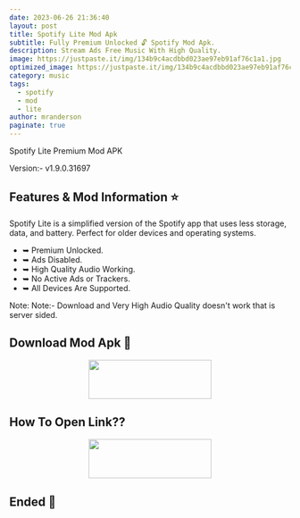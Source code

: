 ```yaml
---
date: 2023-06-26 21:36:40
layout: post
title: Spotify Lite Mod Apk
subtitle: Fully Premium Unlocked 🔓 Spotify Mod Apk.
description: Stream Ads Free Music With High Quality.
image: https://justpaste.it/img/134b9c4acdbbd023ae97eb91af76c1a1.jpg
optimized_image: https://justpaste.it/img/134b9c4acdbbd023ae97eb91af76c1a1.jpg
category: music
tags:
  - spotify
  - mod
  - lite
author: mranderson
paginate: true
---
```


Spotify Lite Premium Mod APK

Version:-  v1.9.0.31697

<!--page-->

## Features & Mod Information ⭐
Spotify Lite is a simplified version of the Spotify app that uses less storage, data, and battery. Perfect for older devices and operating systems.

- ➥ Premium Unlocked.
- ➥ Ads Disabled.
- ➥ High Quality Audio Working.
- ➥ No Active Ads or Trackers.
- ➥ All Devices Are Supported.

Note: Note:- Download and Very High Audio Quality doesn't work that is server sided.

## Download Mod Apk 📩

<p align="center"><a href="https://9qr.de/JrirRu"><img src="https://img.shields.io/badge/Download-Now-black?&style=for-the-badge&logo=download" width="220" height="70.45"></a></p>


## How To Open Link??

<p align="center"><a href="https://t.me/HowToRedirect/5"><img src="https://img.shields.io/badge/HowToOpen-Link-black?&style=for-the-badge&logo=telegram" width="220" height="70.45"></a></p>

## Ended 👀
